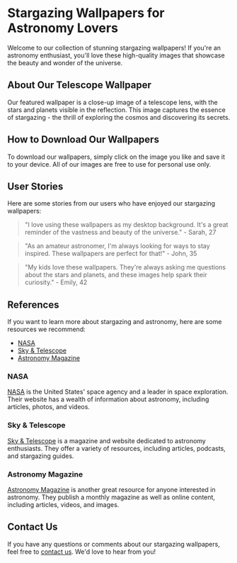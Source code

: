 <!--
Write me content for website with wallpaper which alt text is:

"A close-up image of a telescope lens, with the stars and planets visible in the reflection."

The name/title of the page should not be 1:1 copy of the alt text but rather a real content of the website which is using this wallpaper.

- Use markdown format
- Start with the heading
- The content should look like a real website
- Include real sections like references, contact, user stories, etc. use things relevant to the page purpose.
- Feel free to use structure like headings, bullets, numbering, blockquotes, paragraphs, horizontal lines, etc.
- You can use formatting like bold or _italic_
- You can include UTF-8 emojis
- Links should be only #hash anchors (and you can refer to the document itself)
- Do not include images
-->

<!--font:Montserrat-->

# Stargazing Wallpapers for Astronomy Lovers

Welcome to our collection of stunning stargazing wallpapers! If you're an astronomy enthusiast, you'll love these high-quality images that showcase the beauty and wonder of the universe.

## About Our Telescope Wallpaper

Our featured wallpaper is a close-up image of a telescope lens, with the stars and planets visible in the reflection. This image captures the essence of stargazing - the thrill of exploring the cosmos and discovering its secrets.

## How to Download Our Wallpapers

To download our wallpapers, simply click on the image you like and save it to your device. All of our images are free to use for personal use only.

## User Stories

Here are some stories from our users who have enjoyed our stargazing wallpapers:

> "I love using these wallpapers as my desktop background. It's a great reminder of the vastness and beauty of the universe." - Sarah, 27

> "As an amateur astronomer, I'm always looking for ways to stay inspired. These wallpapers are perfect for that!" - John, 35

> "My kids love these wallpapers. They're always asking me questions about the stars and planets, and these images help spark their curiosity." - Emily, 42

## References

If you want to learn more about stargazing and astronomy, here are some resources we recommend:

-   [NASA](#nasa)
-   [Sky & Telescope](#sky-telescope)
-   [Astronomy Magazine](#astronomy-magazine)

### NASA

[NASA](#nasa) is the United States' space agency and a leader in space exploration. Their website has a wealth of information about astronomy, including articles, photos, and videos.

### Sky & Telescope

[Sky & Telescope](#sky-telescope) is a magazine and website dedicated to astronomy enthusiasts. They offer a variety of resources, including articles, podcasts, and stargazing guides.

### Astronomy Magazine

[Astronomy Magazine](#astronomy-magazine) is another great resource for anyone interested in astronomy. They publish a monthly magazine as well as online content, including articles, videos, and images.

## Contact Us

If you have any questions or comments about our stargazing wallpapers, feel free to [contact us](#contact). We'd love to hear from you!
